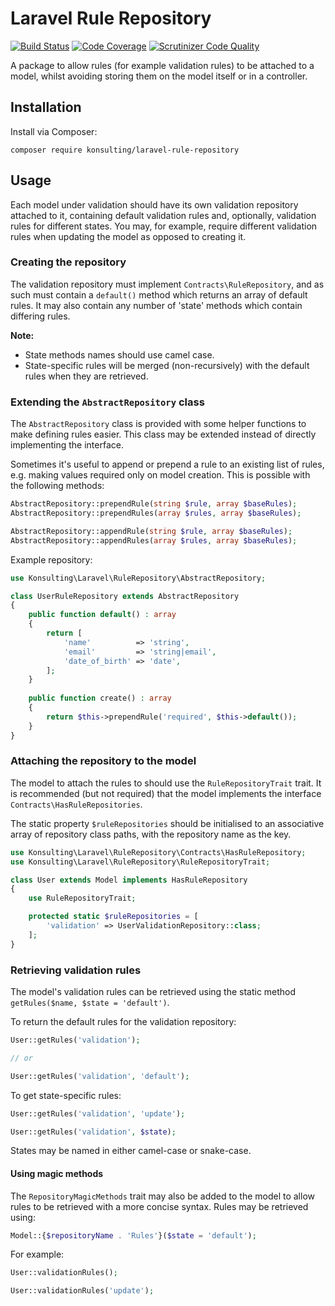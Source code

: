 # Laravel Rule Repository
[![Build Status](https://scrutinizer-ci.com/g/konsulting/laravel-rule-repository/badges/build.png?b=master)](https://scrutinizer-ci.com/g/konsulting/laravel-rule-repository/build-status/master)
[![Code Coverage](https://scrutinizer-ci.com/g/konsulting/laravel-rule-repository/badges/coverage.png?b=master)](https://scrutinizer-ci.com/g/konsulting/laravel-rule-repository/?branch=master)
[![Scrutinizer Code Quality](https://scrutinizer-ci.com/g/konsulting/laravel-rule-repository/badges/quality-score.png?b=master)](https://scrutinizer-ci.com/g/konsulting/laravel-rule-repository/?branch=master)

A package to allow rules (for example validation rules) to be attached to a model, whilst avoiding storing them on the model itself or in a controller.

## Installation
Install via Composer:
```
composer require konsulting/laravel-rule-repository
```

## Usage
Each model under validation should have its own validation repository attached to it, containing default validation rules and, optionally, validation rules for different states.
You may, for example, require different validation rules when updating the model as opposed to creating it.

### Creating the repository
The validation repository must implement `Contracts\RuleRepository`, and as such must contain a `default()` method which returns an array of default rules.
It may also contain any number of 'state' methods which contain differing rules.

**Note:**
 - State methods names should use camel case.
 - State-specific rules will be merged (non-recursively) with the default rules when they are retrieved.

### Extending the `AbstractRepository` class
The `AbstractRepository` class is provided with some helper functions to make defining rules easier. This class may be extended instead of directly implementing the interface.

Sometimes it's useful to append or prepend a rule to an existing list of rules, e.g. making values required only on model creation. This is possible with the following methods:

```php
AbstractRepository::prependRule(string $rule, array $baseRules);
AbstractRepository::prependRules(array $rules, array $baseRules);

AbstractRepository::appendRule(string $rule, array $baseRules);
AbstractRepository::appendRules(array $rules, array $baseRules);
```

Example repository:

```php
use Konsulting\Laravel\RuleRepository\AbstractRepository;

class UserRuleRepository extends AbstractRepository
{
    public function default() : array
    {
        return [
            'name'          => 'string',
            'email'         => 'string|email',
            'date_of_birth' => 'date',
        ];
    }
    
    public function create() : array
    {
        return $this->prependRule('required', $this->default());
    }
}
```

### Attaching the repository to the model
The model to attach the rules to should use the `RuleRepositoryTrait` trait. 
It is recommended (but not required) that the model implements the interface `Contracts\HasRuleRepositories`.

The static property `$ruleRepositories` should be initialised to an associative array of repository class paths, with the repository name as the key.
```php
use Konsulting\Laravel\RuleRepository\Contracts\HasRuleRepository;
use Konsulting\Laravel\RuleRepository\RuleRepositoryTrait;

class User extends Model implements HasRuleRepository
{
    use RuleRepositoryTrait;

    protected static $ruleRepositories = [
        'validation' => UserValidationRepository::class;
    ];
}
```

### Retrieving validation rules
The model's validation rules can be retrieved using the static method `getRules($name, $state = 'default')`.

To return the default rules for the validation repository:
```php
User::getRules('validation');

// or

User::getRules('validation', 'default');
```

To get state-specific rules:
```php
User::getRules('validation', 'update');

User::getRules('validation', $state);
```
States may be named in either camel-case or snake-case.

#### Using magic methods
The `RepositoryMagicMethods` trait may also be added to the model to allow rules to be retrieved with a more concise syntax.
Rules may be retrieved using:

```php
Model::{$repositoryName . 'Rules'}($state = 'default');
```

For example:

```php
User::validationRules();

User::validationRules('update');
```
